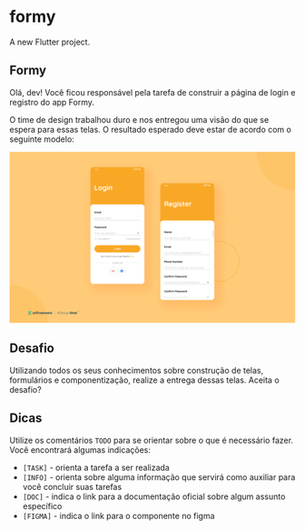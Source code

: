 # formy

A new Flutter project.

## Formy

Olá, dev! Você ficou responsável pela tarefa de construir a página de login e registro do app Formy.

O time de design trabalhou duro e nos entregou uma visão do que se espera para essas telas. O resultado esperado deve estar de acordo com o seguinte modelo:

![formy](figma/2022-10-04-09-21-24.png)

## Desafio
Utilizando todos os seus conhecimentos sobre construção de telas, formulários e componentização, realize a entrega dessas telas. Aceita o desafio?

## Dicas
Utilize os comentários `TODO` para se orientar sobre o que é necessário fazer. Você encontrará algumas indicações:
- `[TASK]` - orienta a tarefa a ser realizada
- `[INFO]` - orienta sobre alguma informação que servirá como auxiliar para você concluir suas tarefas
- `[DOC]` - indica o link para a documentação oficial sobre algum assunto específico
- `[FIGMA]` - indica o link para o componente no figma